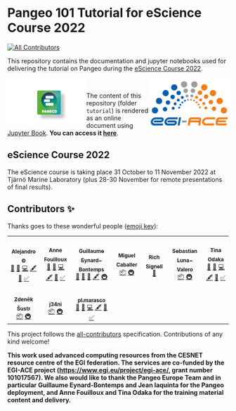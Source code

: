 # Pangeo 101 Tutorial for eScience Course 2022 
<!-- ALL-CONTRIBUTORS-BADGE:START - Do not remove or modify this section -->
[![All Contributors](https://img.shields.io/badge/all_contributors-10-orange.svg?style=flat-square)](#contributors-)
<!-- ALL-CONTRIBUTORS-BADGE:END -->

This repository contains the documentation and jupyter notebooks used for delivering the tutorial on Pangeo during the [eScience Course 2022](https://www.aces.su.se/research/projects/escience-tools-in-climate-science-linking-observations-with-modelling/).

<img src="tutorial/figures/pangeo_logo.png" width="180" align="Left" /></a>
<img src="tutorial/figures/EGI-ACE_logo.png" width="180" align="Right" /></a>

<br>

The content of this repository (folder `tutorial`) is rendered as an online document using [Jupyter Book](https://jupyterbook.org/en/stable/intro.html). **You can access it [here](https://pangeo-data.github.io/escience-2022)**.

## eScience Course 2022

The eScience course is taking place 31 October to 11 November 2022 at Tjärnö Marine Laboratory (plus 28-30 November for remote presentations of final results).


## Contributors ✨

Thanks goes to these wonderful people ([emoji key](https://allcontributors.org/docs/en/emoji-key)):

<!-- ALL-CONTRIBUTORS-LIST:START - Do not remove or modify this section -->
<!-- prettier-ignore-start -->
<!-- markdownlint-disable -->
<table>
  <tr>
    <td align="center"><a href="https://github.com/acocac"><img src="https://avatars.githubusercontent.com/u/13321552?v=4?s=100" width="100px;" alt=""/><br /><sub><b>Alejandro ©</b></sub></a><br /><a href="#ideas-acocac" title="Ideas, Planning, & Feedback">🤔</a> <a href="#design-acocac" title="Design">🎨</a> <a href="https://github.com/pangeo-data/escience-2022/commits?author=acocac" title="Code">💻</a> <a href="#content-acocac" title="Content">🖋</a> <a href="https://github.com/pangeo-data/escience-2022/commits?author=acocac" title="Documentation">📖</a> <a href="#tutorial-acocac" title="Tutorials">✅</a></td>
    <td align="center"><a href="http://www.mn.uio.no/geo/english/people/adm/annefou/"><img src="https://avatars.githubusercontent.com/u/8168508?v=4?s=100" width="100px;" alt=""/><br /><sub><b>Anne Fouilloux</b></sub></a><br /><a href="#ideas-annefou" title="Ideas, Planning, & Feedback">🤔</a> <a href="#design-annefou" title="Design">🎨</a> <a href="https://github.com/pangeo-data/escience-2022/commits?author=annefou" title="Code">💻</a> <a href="#content-annefou" title="Content">🖋</a> <a href="https://github.com/pangeo-data/escience-2022/commits?author=annefou" title="Documentation">📖</a> <a href="#tutorial-annefou" title="Tutorials">✅</a></td>
    <td align="center"><a href="https://github.com/guillaumeeb"><img src="https://avatars.githubusercontent.com/u/17138587?v=4?s=100" width="100px;" alt=""/><br /><sub><b>Guillaume Eynard-Bontemps</b></sub></a><br /><a href="#ideas-guillaumeeb" title="Ideas, Planning, & Feedback">🤔</a> <a href="https://github.com/pangeo-data/escience-2022/pulls?q=is%3Apr+reviewed-by%3Aguillaumeeb" title="Reviewed Pull Requests">👀</a> <a href="#userTesting-guillaumeeb" title="User Testing">📓</a> <a href="#content-guillaumeeb" title="Content">🖋</a> <a href="#infra-guillaumeeb" title="Infrastructure (Hosting, Build-Tools, etc)">🚇</a></td>
    <td align="center"><a href="https://github.com/micafer"><img src="https://avatars.githubusercontent.com/u/4972699?v=4?s=100" width="100px;" alt=""/><br /><sub><b>Miguel Caballer</b></sub></a><br /><a href="#platform-micafer" title="Packaging/porting to new platform">📦</a> <a href="#infra-micafer" title="Infrastructure (Hosting, Build-Tools, etc)">🚇</a></td>
    <td align="center"><a href="http://about.me/rich.signell"><img src="https://avatars.githubusercontent.com/u/1872600?v=4?s=100" width="100px;" alt=""/><br /><sub><b>Rich Signell</b></sub></a><br /><a href="#ideas-rsignell-usgs" title="Ideas, Planning, & Feedback">🤔</a></td>
    <td align="center"><a href="https://uk.linkedin.com/in/sebastianlunavalero/en"><img src="https://avatars.githubusercontent.com/u/5345517?v=4?s=100" width="100px;" alt=""/><br /><sub><b>Sebastian Luna-Valero</b></sub></a><br /><a href="#platform-sebastian-luna-valero" title="Packaging/porting to new platform">📦</a> <a href="#infra-sebastian-luna-valero" title="Infrastructure (Hosting, Build-Tools, etc)">🚇</a></td>
    <td align="center"><a href="https://github.com/tinaok"><img src="https://avatars.githubusercontent.com/u/46813815?v=4?s=100" width="100px;" alt=""/><br /><sub><b>Tina Odaka</b></sub></a><br /><a href="#ideas-tinaok" title="Ideas, Planning, & Feedback">🤔</a> <a href="#design-tinaok" title="Design">🎨</a> <a href="https://github.com/pangeo-data/escience-2022/commits?author=tinaok" title="Code">💻</a> <a href="#content-tinaok" title="Content">🖋</a> <a href="https://github.com/pangeo-data/escience-2022/commits?author=tinaok" title="Documentation">📖</a> <a href="#tutorial-tinaok" title="Tutorials">✅</a></td>
  </tr>
  <tr>
    <td align="center"><a href="https://github.com/sustr4"><img src="https://avatars.githubusercontent.com/u/1583737?v=4?s=100" width="100px;" alt=""/><br /><sub><b>Zdeněk Šustr</b></sub></a><br /><a href="#platform-sustr4" title="Packaging/porting to new platform">📦</a> <a href="#infra-sustr4" title="Infrastructure (Hosting, Build-Tools, etc)">🚇</a></td>
    <td align="center"><a href="https://github.com/j34ni"><img src="https://avatars.githubusercontent.com/u/44261743?v=4?s=100" width="100px;" alt=""/><br /><sub><b>j34ni</b></sub></a><br /><a href="#platform-j34ni" title="Packaging/porting to new platform">📦</a> <a href="#infra-j34ni" title="Infrastructure (Hosting, Build-Tools, etc)">🚇</a></td>
    <td align="center"><a href="https://github.com/pl-marasco"><img src="https://avatars.githubusercontent.com/u/22492773?v=4?s=100" width="100px;" alt=""/><br /><sub><b>pl.marasco</b></sub></a><br /><a href="#ideas-pl-marasco" title="Ideas, Planning, & Feedback">🤔</a> <a href="#design-pl-marasco" title="Design">🎨</a> <a href="https://github.com/pangeo-data/escience-2022/commits?author=pl-marasco" title="Code">💻</a> <a href="#content-pl-marasco" title="Content">🖋</a> <a href="https://github.com/pangeo-data/clivaescience-2022/commits?author=pl-marasco" title="Documentation">📖</a> <a href="#tutorial-pl-marasco" title="Tutorials">✅</a></td>
  </tr>
</table>

<!-- markdownlint-restore -->
<!-- prettier-ignore-end -->

<!-- ALL-CONTRIBUTORS-LIST:END -->

This project follows the [all-contributors](https://github.com/all-contributors/all-contributors) specification. Contributions of any kind welcome!

**This work used advanced computing resources from the CESNET resource centre of the EGI federation. The services are co-funded by the EGI-ACE project (https://www.egi.eu/project/egi-ace/, grant number 101017567). We also would like to thank the Pangeo Europe Team and in particular Guillaume Eynard-Bontemps and Jean Iaquinta for the Pangeo deployment, and Anne Fouilloux and Tina Odaka for the training material content and delivery.**
